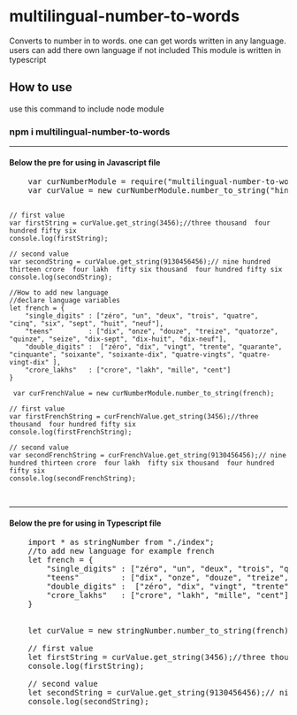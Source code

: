 <h1>multilingual-number-to-words</h1>

Converts to number in to words. one can get words written in any language. users can add there own language if not included
This module is written in typescript

<h2> How to use </h2>
use this command to include node module

<h3>npm i multilingual-number-to-words</h3>
<hr>
<h4>Below the pre for using in Javascript file</h4>
<pre>
    var curNumberModule = require("multilingual-number-to-words");
    var curValue = new curNumberModule.number_to_string("hindi");

    // first value
    var firstString = curValue.get_string(3456);//three thousand  four hundred fifty six
    console.log(firstString);

    // second value
    var secondString = curValue.get_string(9130456456);// nine hundred thirteen crore  four lakh  fifty six thousand  four hundred fifty six
    console.log(secondString);

    //How to add new language
    //declare language variables
    let french = {               
        "single_digits" : ["zéro", "un", "deux", "trois", "quatre", "cinq", "six", "sept", "huit", "neuf"],
        "teens"         : ["dix", "onze", "douze", "treize", "quatorze", "quinze", "seize", "dix-sept", "dix-huit", "dix-neuf"],
        "double_digits" :  ["zéro", "dix", "vingt", "trente", "quarante", "cinquante", "soixante", "soixante-dix", "quatre-vingts", "quatre-vingt-dix" ],
        "crore_lakhs"   : ["crore", "lakh", "mille", "cent"]
    }

     var curFrenchValue = new curNumberModule.number_to_string(french);

    // first value
    var firstFrenchString = curFrenchValue.get_string(3456);//three thousand  four hundred fifty six
    console.log(firstFrenchString);

    // second value
    var secondFrenchString = curFrenchValue.get_string(9130456456);// nine hundred thirteen crore  four lakh  fifty six thousand  four hundred fifty six
    console.log(secondFrenchString);


</pre>

<hr>
<h4>Below the pre for using in Typescript file</h4>

<pre>
    import * as stringNumber from "./index";
    //to add new language for example french
    let french = {               
        "single_digits" : ["zéro", "un", "deux", "trois", "quatre", "cinq", "six", "sept", "huit", "neuf"],
        "teens"         : ["dix", "onze", "douze", "treize", "quatorze", "quinze", "seize", "dix-sept", "dix-huit", "dix-neuf"],
        "double_digits" :  ["zéro", "dix", "vingt", "trente", "quarante", "cinquante", "soixante", "soixante-dix", "quatre-vingts", "quatre-vingt-dix" ],
        "crore_lakhs"   : ["crore", "lakh", "mille", "cent"]
    }


    let curValue = new stringNumber.number_to_string(french);

    // first value
    let firstString = curValue.get_string(3456);//three thousand  four hundred fifty six
    console.log(firstString);

    // second value
    let secondString = curValue.get_string(9130456456);// nine hundred thirteen crore  four lakh  fifty six thousand  four hundred fifty six
    console.log(secondString);
</pre>

